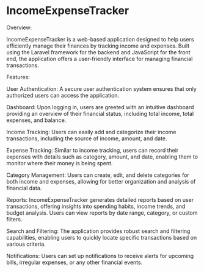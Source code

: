 # IncomeExpenseTracker
 
Overview:

IncomeExpenseTracker is a web-based application designed to help users efficiently manage their finances by tracking income and expenses. Built using the Laravel framework for the backend and JavaScript for the front end, the application offers a user-friendly interface for managing financial transactions.

Features:

User Authentication: A secure user authentication system ensures that only authorized users can access the application.

Dashboard: Upon logging in, users are greeted with an intuitive dashboard providing an overview of their financial status, including total income, total expenses, and balance.

Income Tracking: Users can easily add and categorize their income transactions, including the source of income, amount, and date.

Expense Tracking: Similar to income tracking, users can record their expenses with details such as category, amount, and date, enabling them to monitor where their money is being spent.

Category Management: Users can create, edit, and delete categories for both income and expenses, allowing for better organization and analysis of financial data.

Reports: IncomeExpenseTracker generates detailed reports based on user transactions, offering insights into spending habits, income trends, and budget analysis. Users can view reports by date range, category, or custom filters.

Search and Filtering: The application provides robust search and filtering capabilities, enabling users to quickly locate specific transactions based on various criteria.

Notifications: Users can set up notifications to receive alerts for upcoming bills, irregular expenses, or any other financial events.
